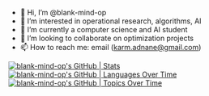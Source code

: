 - 👋 Hi, I’m @blank-mind-op
- 👀 I’m interested in operational research, algorithms, AI
- 🌱 I’m currently a computer science and AI student
- 💞️ I’m looking to collaborate on optimization projects
- 📫 How to reach me: email (karm.adnane@gmail.com)

<!---
blank-mind-op/blank-mind-op is a ✨ special ✨ repository because its `README.md` (this file) appears on your GitHub profile.
You can click the Preview link to take a look at your changes.
--->
[![blank-mind-op's GitHub | Stats](https://stats.quine.sh/blank-mind-op/github?theme=dark)](https://quine.sh?utm_source=widgets&utm_campaign=blank-mind-op)
[![blank-mind-op's GitHub | Languages Over Time](https://stats.quine.sh/blank-mind-op/languages-over-time?theme=dark)](https://quine.sh?utm_source=widgets&utm_campaign=blank-mind-op)
[![blank-mind-op's GitHub | Topics Over Time](https://stats.quine.sh/blank-mind-op/topics-over-time?theme=dark)](https://quine.sh?utm_source=widgets&utm_campaign=blank-mind-op)
